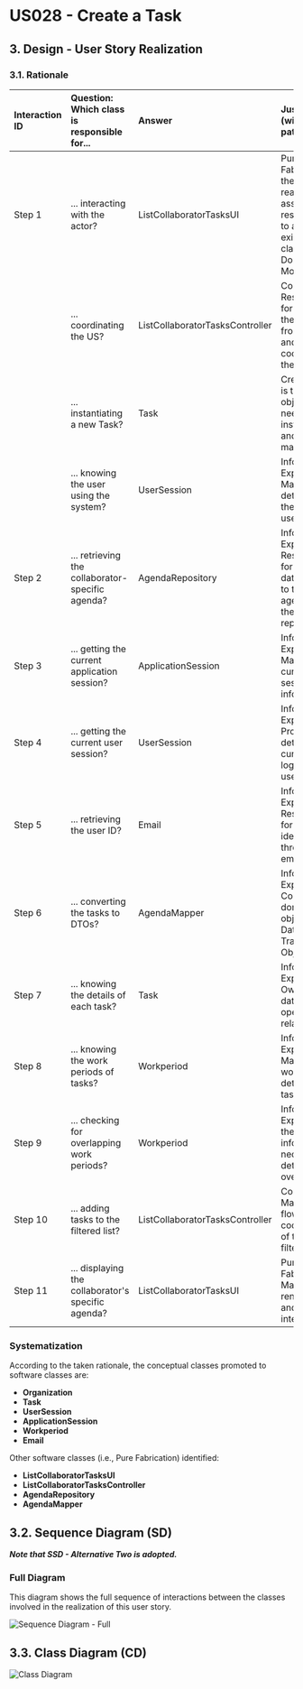 # US028 - Create a Task 

## 3. Design - User Story Realization 

### 3.1. Rationale

| Interaction ID | Question: Which class is responsible for... | Answer               | Justification (with patterns)                                                                                 |
|:-------------  |:--------------------- |:---------------------|:--------------------------------------------------------------------------------------------------------------|
| Step 1  		 |	... interacting with the actor? | ListCollaboratorTasksUI         | Pure Fabrication: there is no reason to assign this responsibility to any existing class in the Domain Model. |
| 			  		 |	... coordinating the US? | ListCollaboratorTasksController | Controller: Responsible for handling the input from the UI and coordinating the tasks.                       |
| 			  		 |	... instantiating a new Task? | Task         | Creator: Task is the domain object that needs to be instantiated and manipulated.                            |
| 			  		 | ... knowing the user using the system?  | UserSession          | Information Expert: Maintains details about the current user session.                                         |
| Step 2  		 |	... retrieving the collaborator-specific agenda? | AgendaRepository                 | Information Expert: Responsible for fetching data related to the agenda from the repository.                  |
| Step 3  		 |	... getting the current application session? | ApplicationSession    | Information Expert: Manages the current session information.                                                  |
| Step 4  		 |	... getting the current user session? | UserSession           | Information Expert: Provides the details of the current logged-in user.                                        |
| Step 5  		 |	... retrieving the user ID? | Email                  | Information Expert: Responsible for user identification through email.                                         |
| Step 6  		 |	... converting the tasks to DTOs? | AgendaMapper          | Information Expert: Converts domain objects to Data Transfer Objects.                                          |
| Step 7  		 |	... knowing the details of each task? | Task                 | Information Expert: Owns its data and operations related to it.                                                |
| Step 8  		 |	... knowing the work periods of tasks? | Workperiod           | Information Expert: Manages the work period details for tasks.                                                 |
| Step 9  		 |	... checking for overlapping work periods? | Workperiod           | Information Expert: Has the information necessary to determine overlaps.                                       |
| Step 10  		 |	... adding tasks to the filtered list? | ListCollaboratorTasksController | Controller: Manages the flow and coordination of task filtering.                                              |
| Step 11  		 |	... displaying the collaborator's specific agenda? | ListCollaboratorTasksUI          | Pure Fabrication: Manages UI rendering and user interactions.                                                 |

### Systematization

According to the taken rationale, the conceptual classes promoted to software classes are:

- **Organization**
- **Task**
- **UserSession**
- **ApplicationSession**
- **Workperiod**
- **Email**

Other software classes (i.e., Pure Fabrication) identified:

- **ListCollaboratorTasksUI**
- **ListCollaboratorTasksController**
- **AgendaRepository**
- **AgendaMapper**

## 3.2. Sequence Diagram (SD)

_**Note that SSD - Alternative Two is adopted.**_

### Full Diagram

This diagram shows the full sequence of interactions between the classes involved in the realization of this user story.

![Sequence Diagram - Full](svg/us028-sequence-diagram.svg)

## 3.3. Class Diagram (CD)

![Class Diagram](svg/us028-class-diagram.svg)